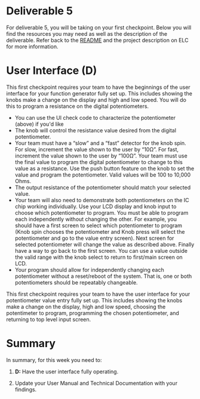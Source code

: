 # Deliverable 5

For deliverable 5, you will be taking on your first checkpoint. Below you will find the resources you may need as well as the description of the deliverable. Refer back to the [README](../README.md) and the project description on ELC for more information. 

# User Interface (D)
This first checkpoint requires your team to have the beginnings of the user interface for your function generator fully set up. This includes showing the knobs make a change on the display and high and low speed. You will do this to program a resistance on the digital potentiometers.
- You can use the UI check code to characterize the potentiometer (above) if you'd like
- The knob will control the resistance value desired from the digital potentiometer.
- Your team must have a “slow” and a “fast” detector for the knob spin.  For slow, increment the value shown to the user by “10Ω”.  For fast, increment the value shown to the user by “100Ω”.  Your team must use the final value to program the digital potentiometer to change to this value as a resistance.  Use the push button feature on the knob to set the value and program the potentiometer.  Valid values will be 100 to 10,000 Ohms.
- The output resistance of the potentiometer should match your selected value.  
- Your team will also need to demonstrate both potentiometers on the IC chip working individually.  Use your LCD display and knob input to choose which potentiometer to program.  You must be able to program each independently without changing the other.  For example, you should have a first screen to select which potentiometer to program (Knob spin chooses the potentiometer and Knob press will select the potentiometer and go to the value entry screen).  Next screen for selected potentiometer will change the value as described above.  Finally have a way to go back to the first screen.  You can use a value outside the valid range with the knob select to return to first/main screen on LCD.
- Your program should allow for independently changing each potentiometer without a reset/reboot of the system.  That is, one or both potentiometers should be repeatably changeable.

This first checkpoint requires your team to have the user interface for your potentiometer value entry fully set up. This includes showing the knobs make a change on the display, high and low speed, choosing the potentimeter to program, programming the chosen potentiometer, and returning to top level input screen.

# Summary

In summary, for this week you need to:

1. **D:** Have the user interface fully operating.

2. Update your User Manual and Technical Documentation with your findings.
